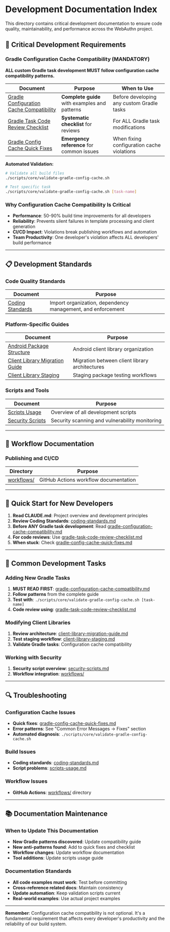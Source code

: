 # Development Documentation Index

This directory contains critical development documentation to ensure code quality, maintainability, and performance across the WebAuthn project.

## 🚨 Critical Development Requirements

### Gradle Configuration Cache Compatibility (MANDATORY)

**ALL custom Gradle task development MUST follow configuration cache compatibility patterns.**

| Document | Purpose | When to Use |
|----------|---------|-------------|
| [Gradle Configuration Cache Compatibility](gradle-configuration-cache-compatibility.md) | **Complete guide** with examples and patterns | Before developing any custom Gradle tasks |
| [Gradle Task Code Review Checklist](gradle-task-code-review-checklist.md) | **Systematic checklist** for reviews | For ALL Gradle task modifications |
| [Gradle Config Cache Quick Fixes](gradle-config-cache-quick-fixes.md) | **Emergency reference** for common issues | When fixing configuration cache violations |

**Automated Validation:**
```bash
# Validate all build files
./scripts/core/validate-gradle-config-cache.sh

# Test specific task
./scripts/core/validate-gradle-config-cache.sh [task-name]
```

### Why Configuration Cache Compatibility Is Critical
- **Performance**: 50-90% build time improvements for all developers
- **Reliability**: Prevents silent failures in template processing and client generation
- **CI/CD Impact**: Violations break publishing workflows and automation
- **Team Productivity**: One developer's violation affects ALL developers' build performance

---

## 📋 Development Standards

### Code Quality Standards
| Document | Purpose |
|----------|---------|
| [Coding Standards](coding-standards.md) | Import organization, dependency management, and enforcement |

### Platform-Specific Guides
| Document | Purpose |
|----------|---------|
| [Android Package Structure](android-package-structure.md) | Android client library organization |
| [Client Library Migration Guide](client-library-migration-guide.md) | Migration between client library architectures |
| [Client Library Staging](client-library-staging.md) | Staging package testing workflows |

### Scripts and Tools
| Document | Purpose |
|----------|---------|
| [Scripts Usage](scripts-usage.md) | Overview of all development scripts |
| [Security Scripts](security-scripts.md) | Security scanning and vulnerability monitoring |

---

## 🔧 Workflow Documentation

### Publishing and CI/CD
| Directory | Purpose |
|-----------|---------|
| [workflows/](workflows/) | GitHub Actions workflow documentation |

---

## 🚀 Quick Start for New Developers

1. **Read CLAUDE.md**: Project overview and development principles
2. **Review Coding Standards**: [coding-standards.md](coding-standards.md)
3. **Before ANY Gradle task development**: Read [gradle-configuration-cache-compatibility.md](gradle-configuration-cache-compatibility.md)
4. **For code reviews**: Use [gradle-task-code-review-checklist.md](gradle-task-code-review-checklist.md)
5. **When stuck**: Check [gradle-config-cache-quick-fixes.md](gradle-config-cache-quick-fixes.md)

---

## 🎯 Common Development Tasks

### Adding New Gradle Tasks
1. **MUST READ FIRST**: [gradle-configuration-cache-compatibility.md](gradle-configuration-cache-compatibility.md)
2. **Follow patterns** from the complete guide
3. **Test with**: `./scripts/core/validate-gradle-config-cache.sh [task-name]`
4. **Code review using**: [gradle-task-code-review-checklist.md](gradle-task-code-review-checklist.md)

### Modifying Client Libraries
1. **Review architecture**: [client-library-migration-guide.md](client-library-migration-guide.md)
2. **Test staging workflow**: [client-library-staging.md](client-library-staging.md)
3. **Validate Gradle tasks**: Configuration cache compatibility

### Working with Security
1. **Security script overview**: [security-scripts.md](security-scripts.md)
2. **Workflow integration**: [workflows/](workflows/)

---

## 🔍 Troubleshooting

### Configuration Cache Issues
- **Quick fixes**: [gradle-config-cache-quick-fixes.md](gradle-config-cache-quick-fixes.md)
- **Error patterns**: See "Common Error Messages → Fixes" section
- **Automated diagnosis**: `./scripts/core/validate-gradle-config-cache.sh`

### Build Issues
- **Coding standards**: [coding-standards.md](coding-standards.md) 
- **Script problems**: [scripts-usage.md](scripts-usage.md)

### Workflow Issues
- **GitHub Actions**: [workflows/](workflows/) directory

---

## 📚 Documentation Maintenance

### When to Update This Documentation
- **New Gradle patterns discovered**: Update compatibility guide
- **New anti-patterns found**: Add to quick fixes and checklist
- **Workflow changes**: Update workflow documentation
- **Tool additions**: Update scripts usage guide

### Documentation Standards
- **All code examples must work**: Test before committing
- **Cross-reference related docs**: Maintain consistency
- **Update automation**: Keep validation scripts current
- **Real-world examples**: Use actual project examples

---

**Remember**: Configuration cache compatibility is not optional. It's a fundamental requirement that affects every developer's productivity and the reliability of our build system.